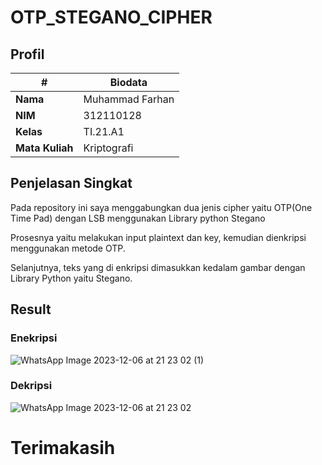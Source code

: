 # OTP_STEGANO_CIPHER

## Profil
| #               | Biodata                      |
| --------------- | ---------------------------- |
| **Nama**        | Muhammad Farhan              |
| **NIM**         | 312110128                    |
| **Kelas**       | TI.21.A1                     |
| **Mata Kuliah** | Kriptografi                  |

## Penjelasan Singkat

Pada repository ini saya menggabungkan dua jenis cipher yaitu OTP(One Time Pad) dengan LSB menggunakan Library python Stegano

Prosesnya yaitu melakukan input plaintext dan key, kemudian dienkripsi menggunakan metode OTP.

Selanjutnya, teks yang di enkripsi dimasukkan kedalam gambar dengan Library Python yaitu Stegano.

## Result

### Enekripsi

![WhatsApp Image 2023-12-06 at 21 23 02 (1)](https://github.com/farhanz17/OTP_STEGANO_CIPHER/assets/92637117/dc37cbd2-f43e-4b51-84b6-4b848d006a00)

### Dekripsi

![WhatsApp Image 2023-12-06 at 21 23 02](https://github.com/farhanz17/OTP_STEGANO_CIPHER/assets/92637117/969d1454-6846-4667-b7ad-12464ccb24d9)

# Terimakasih
